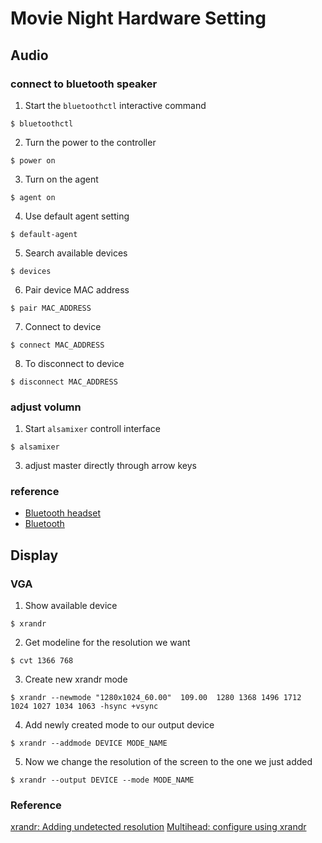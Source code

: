 Movie Night Hardware Setting
===

## Audio

### connect to bluetooth speaker
1. Start the `bluetoothctl` interactive command
```
$ bluetoothctl
```
2. Turn the power to the controller
```
$ power on
```
3. Turn on the agent
```
$ agent on
```
4. Use default agent setting
```
$ default-agent
```
5. Search available devices
```
$ devices
```
6. Pair device MAC address
```
$ pair MAC_ADDRESS
```
7. Connect to device
```
$ connect MAC_ADDRESS
```
8. To disconnect to device
```
$ disconnect MAC_ADDRESS
```

### adjust volumn
1. Start `alsamixer` controll interface
```
$ alsamixer
```
3. adjust master directly through arrow keys

### reference
- [Bluetooth headset](https://wiki.archlinux.org/index.php/Bluetooth_headset)
- [Bluetooth](https://wiki.archlinux.org/index.php/bluetooth#Using_your_computer.27s_speakers_as_a_bluetooth_headset)

## Display

### VGA
1. Show available device
```
$ xrandr
```
2. Get modeline for the resolution we want
```
$ cvt 1366 768
```
3. Create new xrandr mode
```
$ xrandr --newmode "1280x1024_60.00"  109.00  1280 1368 1496 1712  1024 1027 1034 1063 -hsync +vsync
```
4. Add newly created mode to our output device
```
$ xrandr --addmode DEVICE MODE_NAME
```
5. Now we change the resolution of the screen to the one we just added
```
$ xrandr --output DEVICE --mode MODE_NAME
```

### Reference
[xrandr: Adding undetected resolution](https://wiki.archlinux.org/index.php/Xrandr#Adding_undetected_resolutions)
[Multihead: configure using xrandr](https://wiki.archlinux.org/index.php/Multihead#Configuration_using_xrandr)